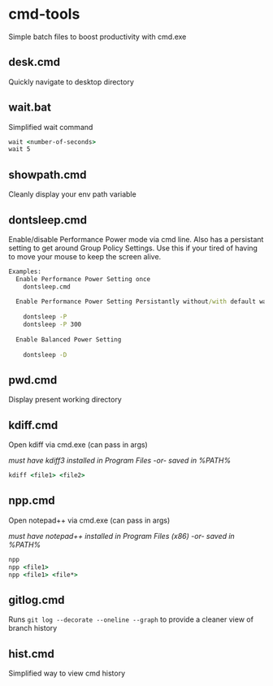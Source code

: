 # cmd-tools
Simple batch files to boost productivity with cmd.exe

## desk.cmd
Quickly navigate to desktop directory

## wait.bat
Simplified wait command
```cmd
wait <number-of-seconds>
wait 5
```
## showpath.cmd
Cleanly display your env path variable

## dontsleep.cmd
Enable/disable Performance Power mode via cmd line. Also has a persistant setting to 
get around Group Policy Settings. Use this if your tired of having to move your mouse
to keep the screen alive.
```cmd
Examples:
  Enable Performance Power Setting once
    dontsleep.cmd
  
  Enable Performance Power Setting Persistantly without/with default wait  time intervals between setting    
  
    dontsleep -P    
    dontsleep -P 300
  
  Enable Balanced Power Setting    
  
    dontsleep -D
```

## pwd.cmd
Display present working directory

## kdiff.cmd
Open kdiff via cmd.exe (can pass in args)

*must have kdiff3 installed in Program Files -or- saved in %PATH%*
```cmd
kdiff <file1> <file2>
```
## npp.cmd
Open notepad++ via cmd.exe (can pass in args)

*must have notepad++ installed in Program Files (x86) -or- saved in %PATH%*
```cmd
npp
npp <file1>
npp <file1> <file*>
```

## gitlog.cmd
Runs `git log --decorate --oneline --graph` to provide a cleaner view of branch history

## hist.cmd
Simplified way to view cmd history
